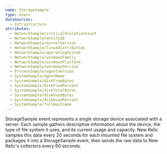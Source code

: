 ```yaml
---
name: StorageSample
type: event
dataSources:
  - Infrastructure
attributes:
  - NetworkSample/criticalViolationCount
  - NetworkSample/entityID
  - NetworkSample/kernelVersion
  - NetworkSample/linuxDistribution
  - NetworkSample/operatingSystem
  - NetworkSample/windowsFamily
  - NetworkSample/windowsPlatform
  - NetworkSample/windowsVersion
  - ProcessSample/agentVersion
  - SystemSample/agentName
  - SystemSample/diskFreeBytes
  - SystemSample/diskFreePercent
  - SystemSample/diskTotalBytes
  - SystemSample/diskUsedBytes
  - SystemSample/diskUsedPercent
  - SystemSample/fullHostname
---
```


StorageSample event represents a single storage device associated with a server. Each sample gathers descriptive information about the device, the type of file system it uses, and its current usage and capacity. New Relic samples this data every 20 seconds for each mounted file system and packages it into a StorageSample event, then sends the raw data to New Relic's collectors every 60 seconds.